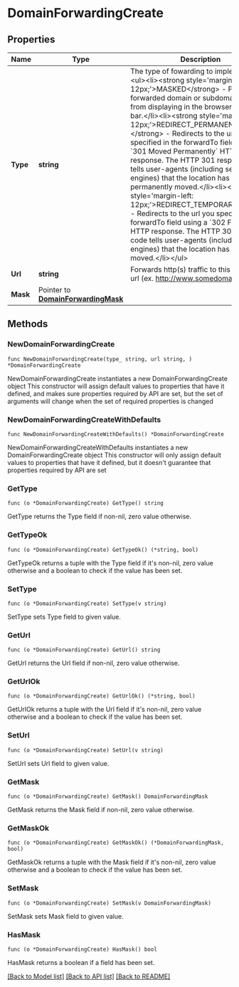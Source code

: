 # DomainForwardingCreate

## Properties

Name | Type | Description | Notes
------------ | ------------- | ------------- | -------------
**Type** | **string** | The type of fowarding to implement&lt;br/&gt;&lt;ul&gt;&lt;li&gt;&lt;strong style&#x3D;&#39;margin-left: 12px;&#39;&gt;MASKED&lt;/strong&gt; - Prevents the forwarded domain or subdomain URL from displaying in the browser&#39;s address bar.&lt;/li&gt;&lt;li&gt;&lt;strong style&#x3D;&#39;margin-left: 12px;&#39;&gt;REDIRECT_PERMANENT*&lt;/strong&gt; - Redirects to the url you specified in the forwardTo field using a &#x60;301 Moved Permanently&#x60; HTTP response. The HTTP 301 response code tells user-agents (including search engines) that the location has permanently moved.&lt;/li&gt;&lt;li&gt;&lt;strong style&#x3D;&#39;margin-left: 12px;&#39;&gt;REDIRECT_TEMPORARY&lt;/strong&gt; - Redirects to the url you specified in the forwardTo field using a &#x60;302 Found&#x60; HTTP response. The HTTP 302 response code tells user-agents (including search engines) that the location has temporarily moved.&lt;/li&gt;&lt;/ul&gt; | [default to "REDIRECT_PERMANENT"]
**Url** | **string** | Forwards http(s) traffic to this destination url (ex. http://www.somedomain.com/) | 
**Mask** | Pointer to [**DomainForwardingMask**](DomainForwardingMask.md) |  | [optional] 

## Methods

### NewDomainForwardingCreate

`func NewDomainForwardingCreate(type_ string, url string, ) *DomainForwardingCreate`

NewDomainForwardingCreate instantiates a new DomainForwardingCreate object
This constructor will assign default values to properties that have it defined,
and makes sure properties required by API are set, but the set of arguments
will change when the set of required properties is changed

### NewDomainForwardingCreateWithDefaults

`func NewDomainForwardingCreateWithDefaults() *DomainForwardingCreate`

NewDomainForwardingCreateWithDefaults instantiates a new DomainForwardingCreate object
This constructor will only assign default values to properties that have it defined,
but it doesn't guarantee that properties required by API are set

### GetType

`func (o *DomainForwardingCreate) GetType() string`

GetType returns the Type field if non-nil, zero value otherwise.

### GetTypeOk

`func (o *DomainForwardingCreate) GetTypeOk() (*string, bool)`

GetTypeOk returns a tuple with the Type field if it's non-nil, zero value otherwise
and a boolean to check if the value has been set.

### SetType

`func (o *DomainForwardingCreate) SetType(v string)`

SetType sets Type field to given value.


### GetUrl

`func (o *DomainForwardingCreate) GetUrl() string`

GetUrl returns the Url field if non-nil, zero value otherwise.

### GetUrlOk

`func (o *DomainForwardingCreate) GetUrlOk() (*string, bool)`

GetUrlOk returns a tuple with the Url field if it's non-nil, zero value otherwise
and a boolean to check if the value has been set.

### SetUrl

`func (o *DomainForwardingCreate) SetUrl(v string)`

SetUrl sets Url field to given value.


### GetMask

`func (o *DomainForwardingCreate) GetMask() DomainForwardingMask`

GetMask returns the Mask field if non-nil, zero value otherwise.

### GetMaskOk

`func (o *DomainForwardingCreate) GetMaskOk() (*DomainForwardingMask, bool)`

GetMaskOk returns a tuple with the Mask field if it's non-nil, zero value otherwise
and a boolean to check if the value has been set.

### SetMask

`func (o *DomainForwardingCreate) SetMask(v DomainForwardingMask)`

SetMask sets Mask field to given value.

### HasMask

`func (o *DomainForwardingCreate) HasMask() bool`

HasMask returns a boolean if a field has been set.


[[Back to Model list]](../README.md#documentation-for-models) [[Back to API list]](../README.md#documentation-for-api-endpoints) [[Back to README]](../README.md)


